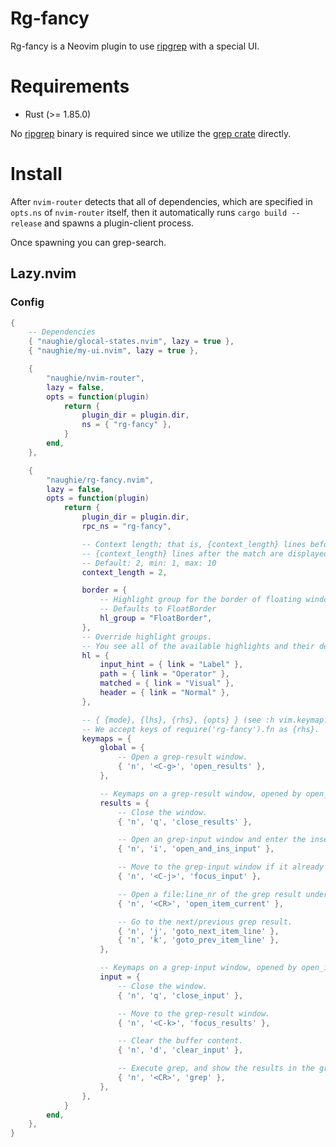 # Rg-fancy

Rg-fancy is a Neovim plugin to use [ripgrep](https://github.com/BurntSushi/ripgrep) with a special UI.


# Requirements

- Rust (>= 1.85.0)

No [ripgrep](https://github.com/BurntSushi/ripgrep) binary is required since we utilize the [grep crate](https://crates.io/crates/grep) directly.


# Install

After `nvim-router` detects that all of dependencies, which are specified in `opts.ns` of `nvim-router` itself, then it automatically runs `cargo build --release` and spawns a plugin-client process.

Once spawning you can grep-search.

## Lazy.nvim

### Config

```lua
{
    -- Dependencies
    { "naughie/glocal-states.nvim", lazy = true },
    { "naughie/my-ui.nvim", lazy = true },

    {
        "naughie/nvim-router",
        lazy = false,
        opts = function(plugin)
            return {
                plugin_dir = plugin.dir,
                ns = { "rg-fancy" },
            }
        end,
    },

    {
        "naughie/rg-fancy.nvim",
        lazy = false,
        opts = function(plugin)
            return {
                plugin_dir = plugin.dir,
                rpc_ns = "rg-fancy",

                -- Context length; that is, {context_length} lines before the match and
                -- {context_length} lines after the match are displayed.
                -- Default: 2, min: 1, max: 10
                context_length = 2,

                border = {
                    -- Highlight group for the border of floating windows.
                    -- Defaults to FloatBorder
                    hl_group = "FloatBorder",
                },
                -- Override highlight groups.
                -- You see all of the available highlights and their default values in the ./lua/rg-fancy/highlight.lua.
                hl = {
                    input_hint = { link = "Label" },
                    path = { link = "Operator" },
                    matched = { link = "Visual" },
                    header = { link = "Normal" },
                },

                -- { {mode}, {lhs}, {rhs}, {opts} } (see :h vim.keymap.set())
                -- We accept keys of require('rg-fancy').fn as {rhs}.
                keymaps = {
                    global = {
                        -- Open a grep-result window.
                        { 'n', '<C-g>', 'open_results' },
                    },

                    -- Keymaps on a grep-result window, opened by open_results
                    results = {
                        -- Close the window.
                        { 'n', 'q', 'close_results' },

                        -- Open an grep-input window and enter the insert mode.
                        { 'n', 'i', 'open_and_ins_input' },

                        -- Move to the grep-input window if it already exists.
                        { 'n', '<C-j>', 'focus_input' },

                        -- Open a file:line_nr of the grep result under the cursor line.
                        { 'n', '<CR>', 'open_item_current' },

                        -- Go to the next/previous grep result.
                        { 'n', 'j', 'goto_next_item_line' },
                        { 'n', 'k', 'goto_prev_item_line' },
                    },

                    -- Keymaps on a grep-input window, opened by open_input or open_and_ins_input
                    input = {
                        -- Close the window.
                        { 'n', 'q', 'close_input' },

                        -- Move to the grep-result window.
                        { 'n', '<C-k>', 'focus_results' },

                        -- Clear the buffer content.
                        { 'n', 'd', 'clear_input' },

                        -- Execute grep, and show the results in the grep-result window.
                        { 'n', '<CR>', 'grep' },
                    },
                },
            }
        end,
    },
}
```

